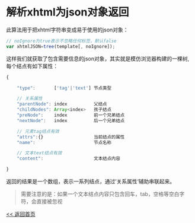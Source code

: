 解析xhtml为json对象返回
======================

此算法用于把xhtml字符串变成易于使用的json对象：

```js
// noIgnore为true表示不忽略任何标签，默认false
var xhtmlJSON=tree(template[, noIgnore]);
```

这样我们就获取了包含需要信息的json对象，其实就是模仿浏览器构建的一棵树,每个结点有如下属性：

```js
{

    "type":       ['tag'|'text'] 节点类型

    // 关系属性
    "parentNode": index          父结点
    "childNodes": Array<index>   孩子结点
    "preNode":    index          前一个兄弟结点
    "nextNode":   index          后一个兄弟结点

    // 元素tag结点有效
    "attrs":{}                   当前结点的属性
    "name":                      节点名称

    // 文本text结点有效
    "content":                   文本结点内容

}
```

返回的结果是一个数组，表示一系列结点，通过’关系属性‘辅助串联起来。

> 需要注意的是：如果一个文本结点内容只包含回车，tab，空格等空白字符，会直接被忽视

[<< 返回首页](../README.md)
